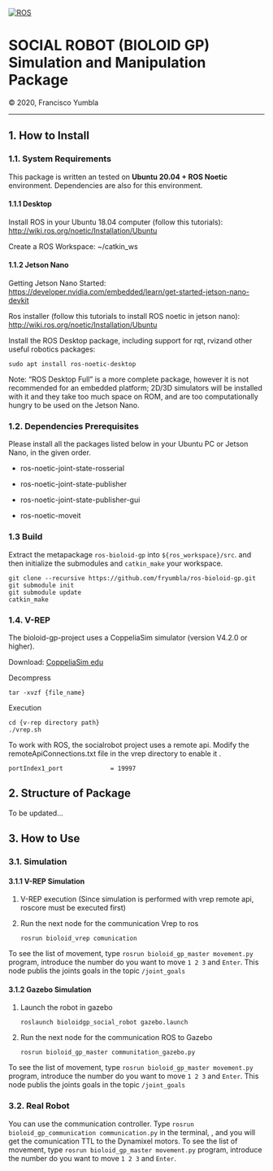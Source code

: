 [![ROS](http://www.ros.org/wp-content/uploads/2013/10/rosorg-logo1.png)](http://www.ros.org/)

<h1 style="border:none"> SOCIAL ROBOT (BIOLOID GP) Simulation and Manipulation Package </h1>
&copy; 2020, Francisco Yumbla

<hr>

## 1. How to Install

### 1.1. System Requirements

This package is written an tested on **Ubuntu 20.04 + ROS Noetic** environment. Dependencies are also for this environment.

#### 1.1.1 Desktop 

Install ROS in your Ubuntu 18.04 computer (follow this tutorials): http://wiki.ros.org/noetic/Installation/Ubuntu

Create a ROS Workspace: ~/catkin_ws

#### 1.1.2 Jetson Nano

Getting Jetson Nano Started: https://developer.nvidia.com/embedded/learn/get-started-jetson-nano-devkit

Ros installer (follow this tutorials to install ROS noetic in jetson nano): http://wiki.ros.org/noetic/Installation/Ubuntu

Install the ROS Desktop package, including support for rqt, rvizand other useful robotics packages:
```
sudo apt install ros-noetic-desktop
```

Note: “ROS Desktop Full” is a more complete package, however it is not recommended for an embedded platform; 2D/3D simulators will be installed with it and they take too much space on ROM, and are too computationally hungry to be used on the Jetson Nano.


### 1.2. Dependencies Prerequisites

Please install all the packages listed below in your Ubuntu PC or Jetson Nano, in the given order.

* ros-noetic-joint-state-rosserial
* ros-noetic-joint-state-publisher
* ros-noetic-joint-state-publisher-gui
* ros-noetic-moveit

    <!-- [1] abb_experimental is literally *experimental*, so it is not configured as an `.deb` packag. Therefore, it should be downloaded from the Github reposity. Do `git clone https://github.com/ros-industrial/abb_experimental` inside `${ros_workspace}/src`. -->


### 1.3 Build

Extract the metapackage `ros-bioloid-gp` into `${ros_workspace}/src`. and then initialize the submodules and `catkin_make` your workspace.
```
git clone --recursive https://github.com/fryumbla/ros-bioloid-gp.git
git submodule init
git submodule update
catkin_make
```

### 1.4. V-REP

The bioloid-gp-project uses  a CoppeliaSim simulator (version V4.2.0 or higher).

Download: [CoppeliaSim edu](http://www.coppeliarobotics.com/downloads.html)

Decompress
```
tar -xvzf {file_name}
```

Execution
```
cd {v-rep directory path}
./vrep.sh
```
To work with ROS, the socialrobot project uses a remote api. Modify the remoteApiConnections.txt file in the vrep directory to enable it .
```
portIndex1_port             = 19997
```

## 2. Structure of Package

To be updated...


## 3. How to Use

### 3.1. Simulation

#### 3.1.1 V-REP Simulation

1. V-REP execution (Since simulation is performed with vrep remote api, roscore must be executed first)

2. Run the next node for the communication Vrep to ros
   ```
   rosrun bioloid_vrep comunication
   ```

To see the list of movement, type `rosrun bioloid_gp_master movement.py` program, introduce the number do you want to move `1 2 3` and `Enter`.
This node publis the joints goals in the topic `/joint_goals`

#### 3.1.2 Gazebo Simulation

1. Launch the robot in gazebo
   ```
   roslaunch bioloidgp_social_robot gazebo.launch

   ```

2. Run the next node for the communication ROS to Gazebo
   ```
   rosrun bioloid_gp_master communitation_gazebo.py 
   ```
To see the list of movement, type `rosrun bioloid_gp_master movement.py` program, introduce the number do you want to move `1 2 3` and `Enter`.
This node publis the joints goals in the topic `/joint_goals`


### 3.2. Real Robot

You can use the communication controller. Type `rosrun bioloid_gp_communication communication.py` in the terminal, , and you will get the comunication TTL to the Dynamixel motors. 
To see the list of movement, type `rosrun bioloid_gp_master movement.py` program, introduce the number do you want to move `1 2 3` and `Enter`.

<!-- ### 3.3. Path-Planning APIs

The script `assembler_controller.py` provides a convenient method to plan paths. One should give the pose of end-effector in the following form; [x, y, z, roll, pitch, yaw].

* `move_to_pose()`: move to designated pose 
* `move_by_cartesian_path()`: move to designated pose, in straight path.
* `rotate_joint()`: rotate specific joint by desiged angle. This method gets the angles of all 6 joints, add the given value to specified joint, and then makes the robot go to that configuration. Therefore, the joints that are not designated to move might move by a little angle, due to controller errors. -->



<!-- este esta estable 
roslaunch u2d2_controller dynamixel_controller.launch      start the comunication for all dynamixel and wait the goal position

roslaunch u2d2_controller dynamixel_controller.launch      start the comunication for all Dynamixel motors   the output is the dynamixel_workbench
roslaunch u2d2_controller angle_configuration.launch       sirve para subscribirse en el anteriior y cambiar de topico y crear nodo the joint_states

roslaunch bioloid_gp4 display.launch           el siguiente codigo es el default the solidworks con angulos fake
roslaunch bioloid_gp4 displayfran.launch       este de aca es la mia per debo sin angulos por eso causa error necesito topic de angulos que lo da el codigo de angle configuration



con sdk este es el codigo de funcion  pero es inestable 
      
roslaunch u2d2_controller read_write.launch    esta utiliza SDK para controlar los motores pero es inestable en rviz
roslaunch bioloid_gp4 displayfran.launch       este de aca es la mia per debo sin angulos por eso causa error necesito topic de angulos que lo da el codigo de angle configuration



listo el programa de comunicacion y control 
roslaunch bioloid_gp4 displayfran.launch
roslaunch u2d2_controller read_write.launch

open vrep and play
rosrun bioloid_vrep comunication


el ejemplo tutorial utiliza el paquede dynamixel_controller

u2d2 controler utiliza el paquete dynamixel_workbench_controllers falta terminar el .yaml con toda la configuracion de los joints -->


